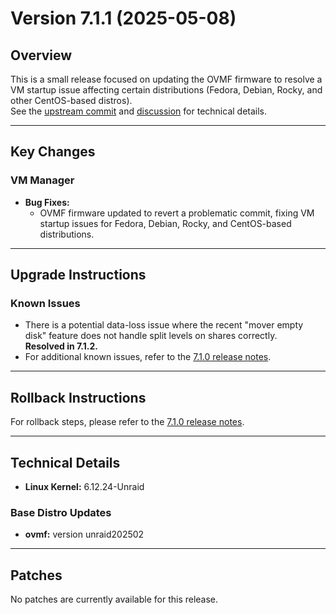 # Version 7.1.1 (2025-05-08)

## Overview

This is a small release focused on updating the OVMF firmware to resolve a VM startup issue affecting certain distributions (Fedora, Debian, Rocky, and other CentOS-based distros).  
See the [upstream commit](https://github.com/tianocore/edk2/commit/efaa102d00) and [discussion](https://github.com/tianocore/edk2/issues/10883) for technical details.

---

## Key Changes

### VM Manager

- **Bug Fixes:**
  - OVMF firmware updated to revert a problematic commit, fixing VM startup issues for Fedora, Debian, Rocky, and CentOS-based distributions.

---

## Upgrade Instructions

### Known Issues

- There is a potential data-loss issue where the recent "mover empty disk" feature does not handle split levels on shares correctly.  
  **Resolved in 7.1.2.**
- For additional known issues, refer to the [7.1.0 release notes](7.1.0.md#known-issues).

---

## Rollback Instructions

For rollback steps, please refer to the [7.1.0 release notes](7.1.0.md#rolling-back).

---

## Technical Details

- **Linux Kernel:** 6.12.24-Unraid

### Base Distro Updates

- **ovmf:** version unraid202502

---

## Patches

No patches are currently available for this release.
